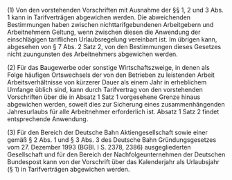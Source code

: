 (1) Von den vorstehenden Vorschriften mit Ausnahme der §§ 1, 2 und 3 Abs. 1 kann in Tarifverträgen abgewichen werden. Die abweichenden Bestimmungen haben zwischen nichttarifgebundenen Arbeitgebern und Arbeitnehmern Geltung, wenn zwischen diesen die Anwendung der einschlägigen tariflichen Urlaubsregelung vereinbart ist. Im übrigen kann, abgesehen von § 7 Abs. 2 Satz 2, von den Bestimmungen dieses Gesetzes nicht zuungunsten des Arbeitnehmers abgewichen werden.

(2) Für das Baugewerbe oder sonstige Wirtschaftszweige, in denen als Folge häufigen Ortswechsels der von den Betrieben zu leistenden Arbeit Arbeitsverhältnisse von kürzerer Dauer als einem Jahr in erheblichem Umfange üblich sind, kann durch Tarifvertrag von den vorstehenden Vorschriften über die in Absatz 1 Satz 1 vorgesehene Grenze hinaus abgewichen werden, soweit dies zur Sicherung eines zusammenhängenden Jahresurlaubs für alle Arbeitnehmer erforderlich ist. Absatz 1 Satz 2 findet entsprechende Anwendung.

(3) Für den Bereich der Deutsche Bahn Aktiengesellschaft sowie einer gemäß § 2 Abs. 1 und § 3 Abs. 3 des Deutsche Bahn Gründungsgesetzes vom 27. Dezember 1993 (BGBl. I S. 2378, 2386) ausgegliederten Gesellschaft und für den Bereich der Nachfolgeunternehmen der Deutschen Bundespost kann von der Vorschrift über das Kalenderjahr als Urlaubsjahr (§ 1) in Tarifverträgen abgewichen werden.